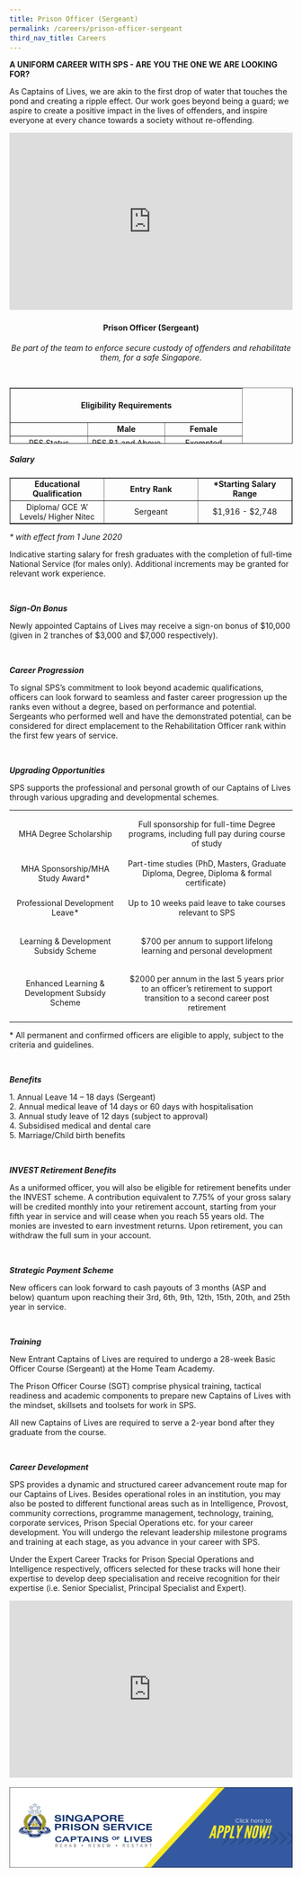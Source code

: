 ```yaml
---
title: Prison Officer (Sergeant)
permalink: /careers/prison-officer-sergeant
third_nav_title: Careers
---
```

<p><strong>A UNIFORM CAREER WITH SPS - ARE YOU THE ONE WE ARE LOOKING FOR?</strong></p>
<p class="copytext">As Captains of Lives, we are akin to the first drop of water that touches the pond and creating a ripple effect. Our work goes beyond being a guard; we aspire to create&nbsp;a positive impact in the lives of offenders, and inspire everyone at every chance towards a society without re-offending.</p>
<iframe title="YouTube video player" src="https://www.youtube.com/embed/12TDAdBmDGY" width="100%" height="315" frameborder="0" allowfullscreen="allowfullscreen"></iframe>
<h4 style="text-align: center;"><strong>Prison Officer (Sergeant)</strong></h4>
<p style="text-align: center;"><em>Be part of the team to enforce secure custody of offenders and rehabilitate them, for a safe Singapore.</em></p>
<div style="text-align: center;">&nbsp;</div>
<div style="text-align: center;">
<table style="border-collapse: collapse; width: 100%; height: 100px;" border="1">
<tbody>
<tr style="height: 46px;">
<td style="text-align: center; width: 99.9999%;" colspan="3">
<h4><strong>Eligibility Requirements</strong></h4>
</td>
</tr>
<tr style="height: 18px;">
<td style="width: 33.3333%; height: 18px;">&nbsp;</td>
<td style="width: 33.3333%; text-align: center; height: 18px;"><strong>Male</strong></td>
<td style="width: 33.3333%; text-align: center; height: 18px;"><strong>Female</strong></td>
</tr>
<tr style="height: 18px;">
<td style="width: 33.3333%; height: 18px;">PES Status</td>
<td style="width: 33.3333%; height: 18px; text-align: center;">PES B1 and Above</td>
<td style="width: 33.3333%; height: 18px; text-align: center;">Exempted</td>
</tr>
<tr style="height: 18px;">
<td style="width: 33.3333%; height: 18px; text-align: left;">Vision</td>
<td style="text-align: center; width: 66.6666%;" colspan="2">Normal Colour Vision</td>
</tr>
</tbody>
</table>
<h5 style="text-align: left;"><strong>Salary</strong></h5>
<table style="border-collapse: collapse; width: 100%;" border="1">
<tbody>
<tr>
<td style="width: 33.3333%; text-align: center;"><strong>Educational Qualification</strong></td>
<td style="width: 33.3333%; text-align: center;"><strong>Entry Rank</strong></td>
<td style="width: 33.3333%; text-align: center;"><strong>*Starting Salary Range</strong></td>
</tr>
<tr>
<td style="width: 33.3333%; text-align: center;">Diploma/ GCE &lsquo;A&rsquo; Levels/ Higher Nitec</td>
<td style="width: 33.3333%; text-align: center;">Sergeant</td>
<td style="width: 33.3333%; text-align: center;">$1,916 - $2,748</td>
</tr>
</tbody>
</table>
<div class="container">
<p class="copytext" style="text-align: left;"><em>* with effect from 1 June 2020</em></p>
<p class="copytext" style="text-align: left;">Indicative starting salary for fresh graduates with the completion of full-time National Service (for males only). Additional increments may be granted for relevant work experience.</p>
<p class="copytext">&nbsp;</p>
</div>
<div class="container">
<p class="subtitle" style="text-align: left;"><strong><em>Sign-On Bonus</em></strong></p>
<p class="copytext" style="text-align: left;">Newly appointed Captains of Lives may receive a sign-on bonus of $10,000 (given in 2 tranches of $3,000 and $7,000 respectively).</p>
<p class="copytext" style="text-align: left;">&nbsp;</p>
</div>
<div class="container">
<p class="subtitle" style="text-align: left;"><strong><em>Career Progression</em></strong></p>
<p class="copytext" style="text-align: left;">To signal SPS&rsquo;s commitment to look beyond academic qualifications, officers can look forward to seamless and faster career progression up the ranks even without a degree, based on performance and potential. Sergeants who performed well and have the demonstrated potential, can be considered for direct emplacement to the Rehabilitation Officer rank within the first few years of service.</p>
<p class="copytext" style="text-align: left;">&nbsp;</p>
<p class="subtitle" style="text-align: left;"><em><strong>Upgrading Opportunities</strong></em></p>
<p class="copytext" style="text-align: left;">SPS supports the professional and personal growth of our Captains of Lives through various upgrading and developmental schemes.</p>
<table class="table">
<tbody>
<tr>
<td class="cellpadding">
<p>MHA Degree Scholarship</p>
</td>
<td class="cellpadding">
<p>Full sponsorship for full-time Degree programs, including full pay during course of study</p>
</td>
</tr>
<tr>
<td class="cellpadding">MHA Sponsorship/MHA Study Award*&nbsp;</td>
<td class="cellpadding">Part-time studies (PhD, Masters, Graduate Diploma, Degree, Diploma &amp; formal certificate)&nbsp;</td>
</tr>
<tr>
<td class="cellpadding">
<p>Professional Development Leave*</p>
</td>
<td class="cellpadding">
<p>Up to 10 weeks paid leave to take courses relevant to SPS</p>
</td>
</tr>
<tr>
<td class="cellpadding">
<p>Learning &amp; Development Subsidy Scheme</p>
</td>
<td class="cellpadding">
<p>$700 per annum to support lifelong learning and personal development</p>
</td>
</tr>
<tr>
<td class="cellpadding">
<p>Enhanced Learning &amp; Development Subsidy Scheme</p>
</td>
<td class="cellpadding">
<p>$2000 per annum in the last 5 years prior to an officer&rsquo;s retirement to support transition to a second career post retirement</p>
</td>
</tr>
</tbody>
</table>
<div class="sfContentBlock">
<div class="container">
<p class="copytext" style="text-align: left;">* All permanent and confirmed officers are eligible to apply, subject to the criteria and guidelines.</p>
<p class="copytext" style="text-align: left;">&nbsp;</p>
</div>
<div class="container" style="text-align: left;">
<p class="subtitle"><strong><em>Benefits</em></strong></p>
<p class="copytext">1. Annual Leave 14 &ndash; 18 days (Sergeant)<br />2. Annual medical leave of 14 days or 60 days with hospitalisation<br />3. Annual study leave of 12 days (subject to approval)<br />4. Subsidised medical and dental care<br />5. Marriage/Child birth benefits</p>
<p class="copytext">&nbsp;</p>
</div>
<div class="container" style="text-align: left;">
<p><strong><em>INVEST Retirement Benefits</em></strong></p>
<p>As a uniformed officer, you will also be eligible for retirement benefits under the INVEST scheme. A contribution equivalent to&nbsp;7.75%&nbsp;of your gross salary will be credited monthly into your retirement account, starting from your fifth year in service and will cease when you reach 55 years old. The monies are invested to earn investment returns. Upon retirement, you can withdraw the full sum in your account.</p>
<p>&nbsp;</p>
</div>
<div class="container" style="text-align: left;">
<p><strong><em>Strategic Payment Scheme</em></strong></p>
<p>New officers can look forward to cash payouts of 3 months (ASP and below) quantum upon reaching their 3rd, 6th, 9th, 12th, 15th, 20th, and 25th year in service.</p>
<p>&nbsp;</p>
</div>
<div class="container" style="text-align: left;">
<p class="subtitle"><em><strong>Training</strong></em></p>
<p class="copytext">New Entrant Captains of Lives are required to undergo a 28-week Basic Officer Course (Sergeant) at the Home Team Academy.</p>
</div>
<div class="container" style="text-align: left;">
<p class="copytext">The Prison&nbsp;Officer Course (SGT)&nbsp;comprise physical training, tactical readiness and academic components to prepare new Captains of Lives&nbsp;with the mindset, skillsets and toolsets&nbsp;for work in SPS.</p>
<p class="copytext">All new Captains of Lives&nbsp;are required&nbsp;to serve a 2-year bond after they graduate from the course.</p>
</div>
</div>
<div class="sfContentBlock">
<div class="container" style="text-align: left;">
<p>&nbsp;</p>
</div>
<div class="container">
<p class="subtitle" style="text-align: left;"><em><strong>Career Development</strong></em></p>
<p class="copytext" style="text-align: left;">SPS provides a dynamic and structured career advancement route map for our Captains of Lives. Besides operational roles in an institution, you may also be posted to different functional areas such as in Intelligence, Provost, community corrections, programme management, technology, training, corporate services, Prison Special Operations etc. for your career development. You will undergo the relevant leadership milestone programs and training at each stage, as you advance in your career with SPS.</p>
<p class="copytext" style="text-align: left;">Under the Expert Career Tracks for Prison Special Operations and Intelligence respectively, officers selected for these tracks will hone their expertise to develop deep specialisation and receive recognition for their expertise (i.e. Senior Specialist, Principal Specialist and Expert).</p>
<iframe title="YouTube video player" src="https://www.youtube.com/embed/HnyTLHCYBo0" width="100%" height="315" frameborder="0" allowfullscreen="allowfullscreen"></iframe>
<p class="copytext" style="text-align: left;"><a href="https://careers.pageuppeople.com/688/cwlive/en/filter/?=&amp;search-keyword=singapore%20prison&amp;brand=mha%20-%20singapore%20prison%20service%20(sps)&amp;job-mail-subscribe-privacy=agree"><img src="https://raw.githubusercontent.com/isomerpages/pris-test/staging/images/career-tabs-application-button.png" alt="" /></a></p>
</div>
</div>